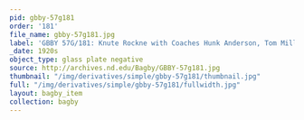 ```yaml
---
pid: gbby-57g181
order: '181'
file_name: gbby-57g181.jpg
label: 'GBBY 57G/181: Knute Rockne with Coaches Hunk Anderson, Tom Mills - c1920s'
_date: 1920s
object_type: glass plate negative
source: http://archives.nd.edu/Bagby/GBBY-57g181.jpg
thumbnail: "/img/derivatives/simple/gbby-57g181/thumbnail.jpg"
full: "/img/derivatives/simple/gbby-57g181/fullwidth.jpg"
layout: bagby_item
collection: bagby
---
```

